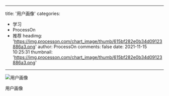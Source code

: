 
---
title: '用户画像'
categories: 
 - 学习
 - ProcessOn
 - 推荐
headimg: 'https://img.processon.com/chart_image/thumb/615bf282e0b34d09123886a3.png'
author: ProcessOn
comments: false
date: 2021-11-15 10:25:31
thumbnail: 'https://img.processon.com/chart_image/thumb/615bf282e0b34d09123886a3.png'
---

<div>   
<img class="thumb" alt="用户画像" src="https://img.processon.com/chart_image/thumb/615bf282e0b34d09123886a3.png" referrerpolicy="no-referrer">
<p>用户画像</p>  
</div>
            